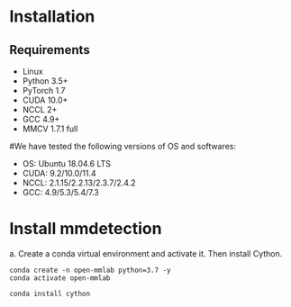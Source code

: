 # Installation

## Requirements
+ Linux
+ Python 3.5+
+ PyTorch 1.7
+ CUDA 10.0+
+ NCCL 2+
+ GCC 4.9+
+ MMCV 1.7.1 full

#We have tested the following versions of OS and softwares:
+ OS: Ubuntu 18.04.6 LTS 
+ CUDA: 9.2/10.0/11.4
+ NCCL: 2.1.15/2.2.13/2.3.7/2.4.2
+ GCC: 4.9/5.3/5.4/7.3

# Install mmdetection
a. Create a conda virtual environment and activate it. Then install Cython.
 ```
 conda create -n open-mmlab python=3.7 -y
conda activate open-mmlab

conda install cython

```


